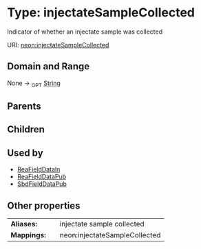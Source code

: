 
# Type: injectateSampleCollected


Indicator of whether an injectate sample was collected

URI: [neon:injectateSampleCollected](https://data.neonscience.org/injectateSampleCollected)


## Domain and Range

None ->  <sub>OPT</sub> [String](types/String.md)

## Parents


## Children


## Used by

 * [ReaFieldDataIn](ReaFieldDataIn.md)
 * [ReaFieldDataPub](ReaFieldDataPub.md)
 * [SbdFieldDataPub](SbdFieldDataPub.md)

## Other properties

|  |  |  |
| --- | --- | --- |
| **Aliases:** | | injectate sample collected |
| **Mappings:** | | neon:injectateSampleCollected |

